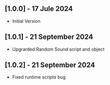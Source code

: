 ## [1.0.0] - 17 Jule 2024
 - Initial Version
## [1.0.1] - 21 September 2024
 - Upgrarded Random Sound script and object
## [1.0.2] - 21 September 2024
 - Fixed runtime scripts bug